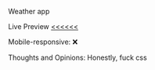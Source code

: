 Weather app

Live Preview <a href="https://atlexeide.github.io/weather-app/"><<<<<<</a>

Mobile-responsive: ❌

Thoughts and Opinions: Honestly, fuck css